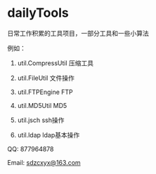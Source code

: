 # dailyTools
日常工作积累的工具项目，一部分工具和一些小算法

例如：

1. util.CompressUtil 压缩工具

2. util.FileUtil 文件操作

3. util.FTPEngine FTP

4. util.MD5Util MD5

5. util.jsch ssh操作

6. util.ldap ldap基本操作


QQ: 877964878

Email: sdzcxyx@163.com
